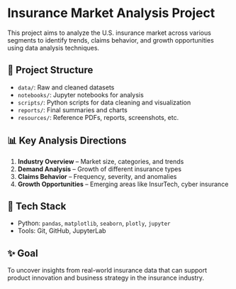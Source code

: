 # Insurance Market Analysis Project

This project aims to analyze the U.S. insurance market across various segments to identify trends, claims behavior, and growth opportunities using data analysis techniques.

## 🧠 Project Structure

- `data/`: Raw and cleaned datasets
- `notebooks/`: Jupyter notebooks for analysis
- `scripts/`: Python scripts for data cleaning and visualization
- `reports/`: Final summaries and charts
- `resources/`: Reference PDFs, reports, screenshots, etc.

## 📊 Key Analysis Directions

1. **Industry Overview** – Market size, categories, and trends
2. **Demand Analysis** – Growth of different insurance types
3. **Claims Behavior** – Frequency, severity, and anomalies
4. **Growth Opportunities** – Emerging areas like InsurTech, cyber insurance

## 🔧 Tech Stack

- Python: `pandas`, `matplotlib`, `seaborn`, `plotly`, `jupyter`
- Tools: Git, GitHub, JupyterLab

## ✨ Goal

To uncover insights from real-world insurance data that can support product innovation and business strategy in the insurance industry.
